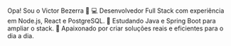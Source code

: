 Opa! Sou o Victor Bezerra 👋
💻 Desenvolvedor Full Stack com experiência em Node.js, React e PostgreSQL.
🌱 Estudando Java e Spring Boot para ampliar o stack.
🚀 Apaixonado por criar soluções reais e eficientes para o dia a dia.
